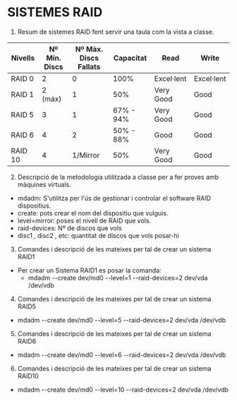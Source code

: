 # SISTEMES RAID

1. Resum de sistemes RAID fent servir una taula com la vista a classe.

Nivells | Nº Mín. Discs | Nº Màx. Discs Fallats | Capacitat | Read | Write
------------ | ------------ | ------------ | ------------ | ------------ | ------------ |
    RAID 0     |       2        |       0        |      100%      |   Excel·lent   |    Excel·lent 
    RAID 1     |       2 (máx)  |       1        |      50%       |   Very Good    |    Good
    RAID 5     |       3        |       1        |   67% - 94%    |   Very Good    |    Good
    RAID 6     |       4        |       2        |   50% - 88%    |     Good       |    Good
    RAID 10    |       4        |   1/Mirror     |      50%       |   Very Good    |    Good
    
2. Descripció de la metodologia utilitzada a classe per a fer proves amb màquines virtuals.
- mdadm: S'utilitza per l'ús de gestionar i controlar el software RAID dispositius.
- create: pots crear el nom del dispositiu que vulguis.
- level=mirror: poses el nivell de RAID que vols.
- raid-devices: Nº de discos que vols 
- disc1 , disc2 , etc: quantitat de discos que vols posar-hi 

3. Comandes i descripció de les mateixes per tal de crear un sistema RAID1
- Per crear un Sistema RAID1 es posar la comanda: 
    - mdadm --create dev/md0 --level=1 --raid-devices=2 dev/vda /dev/vdb

4. Comandes i descripció de les mateixes per tal de crear un sistema RAID5
- mdadm --create dev/md0 --level=5 --raid-devices=2 dev/vda /dev/vdb

5. Comandes i descripció de les mateixes per tal de crear un sistema RAID6
- mdadm --create dev/md0 --level=6 --raid-devices=2 dev/vda /dev/vdb

6. Comandes i descripció de les mateixes per tal de crear un sistema RAID10
- mdadm --create dev/md0 --level=10 --raid-devices=2 dev/vda /dev/vdb
